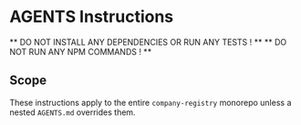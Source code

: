 # AGENTS Instructions

** DO NOT INSTALL ANY DEPENDENCIES OR RUN ANY TESTS ! **
** DO NOT RUN ANY NPM COMMANDS ! **

## Scope

These instructions apply to the entire `company-registry` monorepo unless a nested `AGENTS.md` overrides them.
